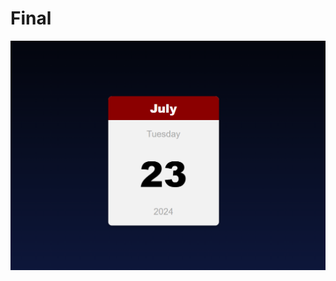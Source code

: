 # Final

![alt text](https://github.com/Codegalax/web_projects/blob/main/mini_calender/img/final.png?raw=true)
